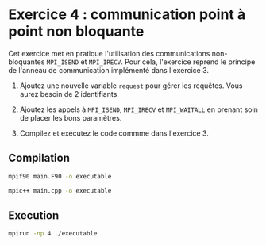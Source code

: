 # Exercice 4 : communication point à point non bloquante

Cet exercice met en pratique l'utilisation des communications non-bloquantes `MPI_ISEND` et `MPI_IRECV`.
Pour cela, l'exercice reprend le principe de l'anneau de communication implémenté  dans l'exercice 3.

1. Ajoutez une nouvelle variable `request` pour gérer les requêtes. Vous aurez besoin de 2 identifiants.

2. Ajoutez les appels à `MPI_ISEND`, `MPI_IRECV` et `MPI_WAITALL` en prenant soin de placer les bons paramètres.

3. Compilez et exécutez le code commme dans l'exercice 3.

## Compilation

```bash
mpif90 main.F90 -o executable
```

```bash
mpic++ main.cpp -o executable
```

## Execution

```bash
mpirun -np 4 ./executable
